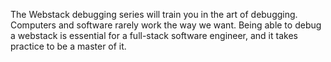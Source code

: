 The Webstack debugging series will train you in the art of debugging. Computers and software rarely work the way we want.
Being able to debug a webstack is essential for a full-stack software engineer, and it takes practice to be a master of it.
